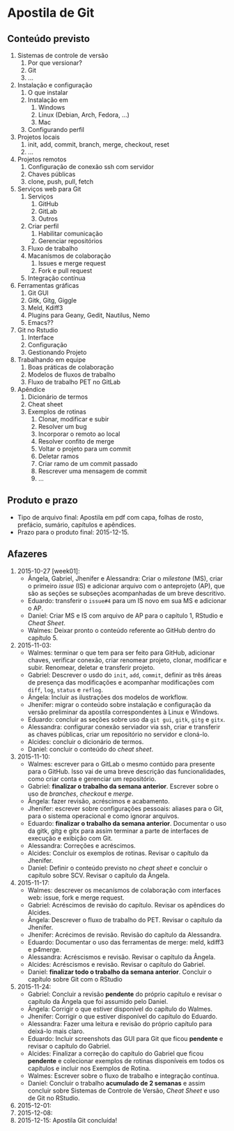 # Apostila de Git

## Conteúdo previsto

1. Sistemas de controle de versão
   1. Por que versionar?
   2. Git
   3. ...
2. Instalação e configuração
   1. O que instalar
   2. Instalação em
      1. Windows
      2. Linux (Debian, Arch, Fedora, ...)
      3. Mac
   3. Configurando perfil
3. Projetos locais
   1. init, add, commit, branch, merge, checkout, reset
   2. ...
4. Projetos remotos
   1. Configuração de conexão ssh com servidor
   2. Chaves públicas
   3. clone, push, pull, fetch
5. Serviços web para Git
   1. Serviços
      1. GitHub
      2. GitLab
      3. Outros
   2. Criar perfil
      1. Habilitar comunicação
      2. Gerenciar repositórios
   3. Fluxo de trabalho
   4. Macanísmos de colaboração
      1. Issues e merge request
      2. Fork e pull request
   5. Integração contínua
6. Ferramentas gráficas
   1. Git GUI
   2. Gitk, Gitg, Giggle
   3. Meld, Kdiff3
   4. Plugins para Geany, Gedit, Nautilus, Nemo
   5. Emacs??
7. Git no Rstudio
   1. Interface
   2. Configuração
   3. Gestionando Projeto
8. Trabalhando em equipe
   1. Boas práticas de colaboração
   2. Modelos de fluxos de trabalho
   3. Fluxo de trabalho PET no GitLab
9. Apêndice
   1. Dicionário de termos
   2. Cheat sheet
   3. Exemplos de rotinas
      1. Clonar, modificar e subir
      2. Resolver um bug
      3. Incorporar o remoto ao local
      4. Resolver confito de merge
      5. Voltar o projeto para um commit
      6. Deletar ramos
      7. Criar ramo de um commit passado
      8. Rescrever uma mensagem de commit
      9. ...

## Produto e prazo

  + Tipo de arquivo final: Apostila em pdf com capa, folhas de rosto,
    prefácio, sumário, capítulos e apêndices.
  + Prazo para o produto final: 2015-12-15.

## Afazeres

1. 2015-10-27 [week01]:
   + Ângela, Gabriel, Jhenifer e Alessandra: Criar o *milestone* (MS),
     criar o primeiro *issue* (IS) e adicionar arquivo com o anteprojeto
     (AP), que são as seções se subseções acompanhadas de um breve
     descritivo.
   + Eduardo: transferir o `issue#4` para um IS novo em sua MS e
     adicionar o AP.
   + Daniel: Criar MS e IS com arquivo de AP para o capítulo 1, RStudio
     e *Cheat Sheet*.
   + Walmes: Deixar pronto o conteúdo referente ao GitHub dentro do
     capítulo 5.
2. 2015-11-03:
   + Walmes: terminar o que tem para ser feito para GitHub, adicionar
     chaves, verificar conexão, criar renomear projeto, clonar,
     modificar e subir. Renomear, deletar e transferir projeto.
   + Gabriel: Descrever o usdo do `init`, `add`, `commit`, definir as
     três áreas de presença das modificações e acompanhar modificações
     com `diff`, `log`, `status` e `reflog`.
   + Ângela: Incluir as ilustrações dos modelos de workflow.
   + Jhenifer: migrar o conteúdo sobre instalação e configuração da
     versão preliminar da apostila correspondentes à Linux e Windows.
   + Eduardo: concluir as seções sobre uso da `git gui`, `gitk`, `gitg`
     e `gitx`.
   + Alessandra: configurar conexão serviador via ssh, criar e
     transferir as chaves públicas, criar um repositório no servidor e
     cloná-lo.
   + Alcides: concluir o dicionário de termos.
   + Daniel: concluir o conteúdo do *cheat sheet*.
3. 2015-11-10:
   + Walmes: escrever para o GitLab o mesmo contúdo para presente para o
     GitHub. Isso vai de uma breve descrição das funcionalidades, como
     criar conta e gerenciar um repositório.
   + Gabriel: **finalizar o trabalho da semana anterior**. Escrever
     sobre o uso de *branches*, *checkout* e *merge*.
   + Ângela: fazer revisão, acréscimos e acabamento.
   + Jhenifer: escrever sobre configurações pessoais: aliases para o
     Git, para o sistema operacional e como ignorar arquivos.
   + Eduardo: **finalizar o trabalho da semana anterior**. Documentar o
     uso da gitk, gitg e gitx para assim terminar a parte de interfaces
     de execução e exibição com Git.
   + Alessandra: Correções e acréscimos.
   + Alcides: Concluir os exemplos de rotinas. Revisar o capítulo da
     Jhenifer.
   + Daniel: Definir o conteúdo previsto no *cheat sheet* e concluir o
     capítulo sobre SCV. Revisar o capítulo da Ângela.
4. 2015-11-17:
   + Walmes: descrever os mecanísmos de colaboração com interfaces web:
     issue, fork e merge request.
   + Gabriel: Acréscimos de revisão do capítulo. Revisar os apêndices do
     Alcides.
   + Ângela: Descrever o fluxo de trabalho do PET. Revisar o capítulo da
     Jhenifer.
   + Jhenifer: Acrécimos de revisão. Revisão do capítulo da Alessandra.
   + Eduardo: Documentar o uso das ferramentas de merge: meld, kdiff3 e
     p4merge.
   + Alessandra: Acréscismos e revisão. Revisar o capítulo da Ângela.
   + Alcides: Acréscismos e revisão. Revisar o capítulo do Gabriel.
   + Daniel: **finalizar todo o trabalho da semana anterior**. Concluir
     o capítulo sobre Git com o RStudio
5. 2015-11-24:
   + Gabriel: Concluir a revisão **pendente** do próprio capítulo e
     revisar o capítulo da Ângela que foi assumido pelo Daniel.
   + Ângela: Corrigir o que estiver disponível do capítulo do Walmes.
   + Jhenifer: Corrigir o que estiver disponível do capítulo do Eduardo.
   + Alessandra: Fazer uma leitura e revisão do próprio capítulo para
     deixá-lo mais claro.
   + Eduardo: Incluir screenshots das GUI para Git que ficou
     **pendente** e revisar o capítulo do Gabriel.
   + Alcides: Finalizar a correção do capítulo do Gabriel que ficou
     **pendente** e colecionar exemplos de rotinas disponíveis em todos
     os capítulos e incluir nos Exemplos de Rotina.
   + Walmes: Escrever sobre o fluxo de trabalho e integração contínua.
   + Daniel: Concluir o trabalho **acumulado de 2 semanas** e assim
     concluir sobre Sistemas de Controle de Versão, *Cheat Sheet* e uso
     de Git no RStudio.
6. 2015-12-01:
7. 2015-12-08:
8. 2015-12-15: Apostila Git concluída!


